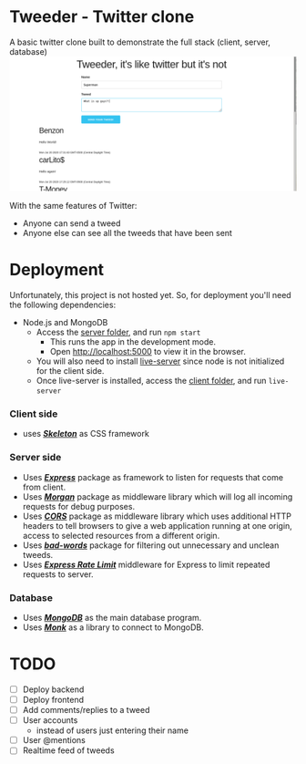 # Tweeder - Twitter clone
A basic twitter clone built to demonstrate the full stack (client, server, database)
![Tweeder sample](https://github.com/carrliitos/TwitterClone/blob/master/sample.png)

With the same features of Twitter:
 - Anyone can send a tweed
 - Anyone else can see all the tweeds that have been sent

# Deployment
Unfortunately, this project is not hosted yet. So, for deployment you'll need the following dependencies:
- Node.js and MongoDB
	- Access the [server folder](https://github.com/carrliitos/TwitterClone/tree/master/server), and run `npm start`
		- This runs the app in the development mode. 
		- Open [http://localhost:5000](http://localhost:5000) to view it in the browser.
	- You will also need to install [live-server](https://www.npmjs.com/package/live-server) since node is not initialized for the client side.
	- Once live-server is installed, access the [client folder](https://github.com/carrliitos/TwitterClone/tree/master/client), and run `live-server`

### Client side
- uses [***Skeleton***](http://getskeleton.com/) as CSS framework

### Server side
- Uses [***Express***](https://expressjs.com/) package as framework to listen for requests that come from client.
- Uses [***Morgan***](https://www.npmjs.com/package/morgan) package as middleware library which will log all incoming requests for debug purposes.
- Uses [***CORS***](https://www.npmjs.com/package/cors) package as middleware library which uses additional HTTP headers to tell browsers to give a web application running at one origin, access to selected resources from a different origin.
- Uses [***bad-words***](https://www.npmjs.com/package/bad-words) package for filtering out unnecessary and unclean tweeds.
- Uses [***Express Rate Limit***](https://www.npmjs.com/package/express-rate-limit) middleware for Express to limit repeated requests to server.

### Database
- Uses [***MongoDB***](https://www.mongodb.com/) as the main database program.
- Uses [***Monk***](https://www.npmjs.com/package/monk) as a library to connect to MongoDB.

# TODO
- [ ] Deploy backend
- [ ] Deploy frontend
- [ ] Add comments/replies to a tweed
- [ ] User accounts
	- instead of users just entering their name
- [ ] User @mentions
- [ ] Realtime feed of tweeds
